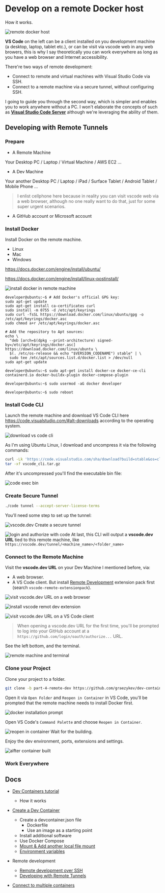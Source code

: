 # Develop on a remote Docker host

How it works.

![remote docker host](./images/part-4/server-arch-latest.png)

**VS Code** on the left can be a client installed on you development machine (a desktop, laptop, tablet etc.), or can be visit via vscode web in any web browers, this is why I say theoretically you can work everywhere as long as you have a web browser and Internet accessibility.

There're two ways of remote development:

- Connect to remote and virtual machines with Visual Studio Code via SSH.
- Connect to a remote machine via a secure tunnel, without configuring SSH.

I going to guide you through the second way, which is simpler and enables you to work anywhere without a PC. I won't elaborate the concepts of such as [**Visual Studio Code Server**](https://code.visualstudio.com/docs/remote/vscode-server) although we're leveraging the ability of them.

## Developing with Remote Tunnels

### Prepare

- A Remote Machine

Your Desktop PC / Laptop / Virtual Machine / AWS EC2 ...

- A Dev Machine

Your another Desktop PC / Laptop / iPad / Surface Tablet / Android Tablet / Mobile Phone ...

> I enlist cellphone here because in reality you can visit vscode web via a web browser, although no one really want to do that, just for some super urgent scenarios.

- A GitHub account or Microsoft account

### Install Docker

Install Docker on the remote machine.

- Linux
- Mac
- Windows

<https://docs.docker.com/engine/install/ubuntu/>

<https://docs.docker.com/engine/install/linux-postinstall/>

![install docker in remote machine](./images/part-4/tunnel-install-docker.gif)

```console
developer@ubuntu:~$ # Add Docker's official GPG key:
sudo apt-get update
sudo apt-get install ca-certificates curl
sudo install -m 0755 -d /etc/apt/keyrings
sudo curl -fsSL https://download.docker.com/linux/ubuntu/gpg -o /etc/apt/keyrings/docker.asc
sudo chmod a+r /etc/apt/keyrings/docker.asc

# Add the repository to Apt sources:
echo \
  "deb [arch=$(dpkg --print-architecture) signed-by=/etc/apt/keyrings/docker.asc] https://download.docker.com/linux/ubuntu \
  $(. /etc/os-release && echo "$VERSION_CODENAME") stable" | \
  sudo tee /etc/apt/sources.list.d/docker.list > /dev/null
sudo apt-get update

developer@ubuntu:~$ sudo apt-get install docker-ce docker-ce-cli containerd.io docker-buildx-plugin docker-compose-plugin

developer@ubuntu:~$ sudo usermod -aG docker developer

developer@ubuntu:~$ sudo reboot

```

### Install Code CLI

Launch the remote machine and download VS Code CLI here <https://code.visualstudio.com/#alt-downloads> according to the operating system.

![download vs code cli](./images/part-4/download-vs-code-cli.png)

As I'm using Ubuntu Linux, I download and uncompress it via the following commands:

```sh
curl -Lk 'https://code.visualstudio.com/sha/download?build=stable&os=cli-alpine-x64' --output vscode_cli.tar.gz && \
tar -xf vscode_cli.tar.gz
```

After it's uncompressed you'll find the executable bin file:

![code exec bin](./images/part-4/vs-code-bin.png)

### Create Secure Tunnel

```sh
./code tunnel --accept-server-license-terms
```

You'll need some step to set up the tunnel:

![vscode.dev Create a secure tunnel](./images/part-4/create-tunnel-steps.png)

![login and authorize with code](./images/part-4/tunnel-login-with-code.gif)
At last, this CLI will output a **vscode.dev URL** tied to this remote machine, like `https://vscode.dev/tunnel/<machine_name>/<folder_name>`

### Connect to the Remote Machine

Visit the **vscode.dev URL** on your Dev Machine I mentioned before, via:

- A web browser.
- A VS Code client. But install [Remote Development](https://marketplace.visualstudio.com/items?itemName=ms-vscode-remote.vscode-remote-extensionpack) extension pack first (search `vscode-remote-extensionpack`).

![visit vscode.dev URL on a web browser](./images/part-4/visit-vscode-url-in-browser.gif)

![install vscode remot dev extension](./images/part-4/vscode-remote-extension.png)

![visit vscode.dev URL on a VS Code client](./images/part-4/visit-vscode-url-in-vscode.gif)

> When opening a vscode.dev URL for the first time, you'll be prompted to log into your GitHub account at a `https://github.com/login/oauth/authorize...` URL.

See the left bottom, and the terminal.

![remote machine and terminal](./images/part-4/tunnel-connected.png)

### Clone your Project

Clone your project to a folder.

```sh
git clone -b part-4-remote-dev https://github.com/graezykev/dev-container.git
```

Open it via `Open Folder` and `Reopen in Container` in VS Code, you'll be prompted that the remote machine needs to install Docker first.

![docker installation prompt](./images/part-4/tunnel-open-folder-and-reopen-in-container-and-prompt-to-install-docker.gif)

Open VS Code's `Command Palette` and choose `Reopen in Container`.

![reopen in container](./images/part-4/tunnel-reopen-in-container-and-build.gif)
Wait for the building.

Enjoy the dev environment, ports, extensions and settings.

![alfter container built](./images/part-4/tunnel-after-build.gif)

### Work Everywhere

## Docs

- [Dev Containers tutorial](https://code.visualstudio.com/docs/devcontainers/tutorial)
  - How it works

- [Create a Dev Container](https://code.visualstudio.com/docs/devcontainers/create-dev-container)
  - Create a devcontainer.json file
    - Dockerfile
    - Use an image as a starting point
  - Install additional software
  - Use Docker Compose
  - [Mount & Add another local file mount](https://code.visualstudio.com/remote/advancedcontainers/add-local-file-mount)
  - [Environment variables](https://code.visualstudio.com/remote/advancedcontainers/environment-variables)

- Remote development
  - [Remote development over SSH](https://code.visualstudio.com/docs/remote/ssh-tutorial)
  - [Developing with Remote Tunnels](https://code.visualstudio.com/docs/remote/tunnels)

- [Connect to multiple containers](https://code.visualstudio.com/remote/advancedcontainers/connect-multiple-containers)
